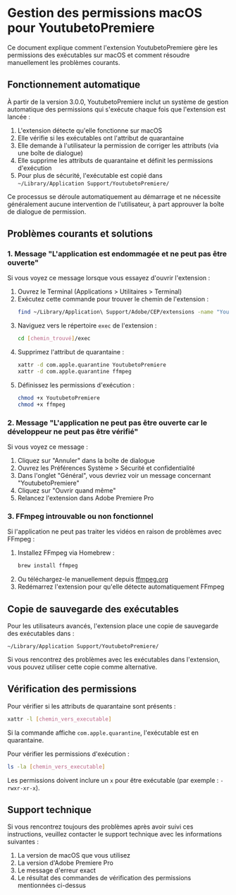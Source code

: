 # Gestion des permissions macOS pour YoutubetoPremiere

Ce document explique comment l'extension YoutubetoPremiere gère les permissions des exécutables sur macOS et comment résoudre manuellement les problèmes courants.

## Fonctionnement automatique

À partir de la version 3.0.0, YoutubetoPremiere inclut un système de gestion automatique des permissions qui s'exécute chaque fois que l'extension est lancée :

1. L'extension détecte qu'elle fonctionne sur macOS
2. Elle vérifie si les exécutables ont l'attribut de quarantaine
3. Elle demande à l'utilisateur la permission de corriger les attributs (via une boîte de dialogue)
4. Elle supprime les attributs de quarantaine et définit les permissions d'exécution
5. Pour plus de sécurité, l'exécutable est copié dans `~/Library/Application Support/YoutubetoPremiere/`

Ce processus se déroule automatiquement au démarrage et ne nécessite généralement aucune intervention de l'utilisateur, à part approuver la boîte de dialogue de permission.

## Problèmes courants et solutions

### 1. Message "L'application est endommagée et ne peut pas être ouverte"

Si vous voyez ce message lorsque vous essayez d'ouvrir l'extension :

1. Ouvrez le Terminal (Applications > Utilitaires > Terminal)
2. Exécutez cette commande pour trouver le chemin de l'extension :
   ```bash
   find ~/Library/Application\ Support/Adobe/CEP/extensions -name "YoutubetoPremiere*" -type d
   ```
3. Naviguez vers le répertoire `exec` de l'extension :
   ```bash
   cd [chemin_trouvé]/exec
   ```
4. Supprimez l'attribut de quarantaine :
   ```bash
   xattr -d com.apple.quarantine YoutubetoPremiere
   xattr -d com.apple.quarantine ffmpeg
   ```
5. Définissez les permissions d'exécution :
   ```bash
   chmod +x YoutubetoPremiere
   chmod +x ffmpeg
   ```

### 2. Message "L'application ne peut pas être ouverte car le développeur ne peut pas être vérifié"

Si vous voyez ce message :

1. Cliquez sur "Annuler" dans la boîte de dialogue
2. Ouvrez les Préférences Système > Sécurité et confidentialité
3. Dans l'onglet "Général", vous devriez voir un message concernant "YoutubetoPremiere"
4. Cliquez sur "Ouvrir quand même"
5. Relancez l'extension dans Adobe Premiere Pro

### 3. FFmpeg introuvable ou non fonctionnel

Si l'application ne peut pas traiter les vidéos en raison de problèmes avec FFmpeg :

1. Installez FFmpeg via Homebrew :
   ```bash
   brew install ffmpeg
   ```
2. Ou téléchargez-le manuellement depuis [ffmpeg.org](https://ffmpeg.org/download.html)
3. Redémarrez l'extension pour qu'elle détecte automatiquement FFmpeg

## Copie de sauvegarde des exécutables

Pour les utilisateurs avancés, l'extension place une copie de sauvegarde des exécutables dans :
```
~/Library/Application Support/YoutubetoPremiere/
```

Si vous rencontrez des problèmes avec les exécutables dans l'extension, vous pouvez utiliser cette copie comme alternative.

## Vérification des permissions

Pour vérifier si les attributs de quarantaine sont présents :

```bash
xattr -l [chemin_vers_executable]
```

Si la commande affiche `com.apple.quarantine`, l'exécutable est en quarantaine.

Pour vérifier les permissions d'exécution :

```bash
ls -la [chemin_vers_executable]
```

Les permissions doivent inclure un `x` pour être exécutable (par exemple : `-rwxr-xr-x`).

## Support technique

Si vous rencontrez toujours des problèmes après avoir suivi ces instructions, veuillez contacter le support technique avec les informations suivantes :

1. La version de macOS que vous utilisez
2. La version d'Adobe Premiere Pro
3. Le message d'erreur exact
4. Le résultat des commandes de vérification des permissions mentionnées ci-dessus 